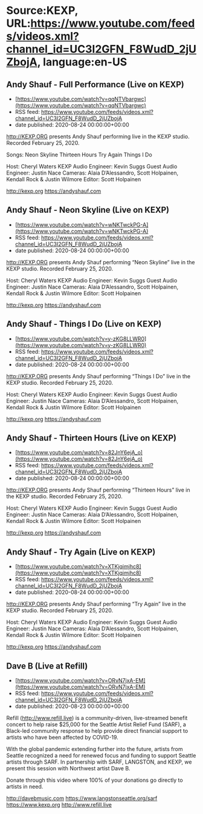 # Source:KEXP, URL:https://www.youtube.com/feeds/videos.xml?channel_id=UC3I2GFN_F8WudD_2jUZbojA, language:en-US

## Andy Shauf - Full Performance (Live on KEXP)
 - [https://www.youtube.com/watch?v=qqNTVbargwc](https://www.youtube.com/watch?v=qqNTVbargwc)
 - RSS feed: https://www.youtube.com/feeds/videos.xml?channel_id=UC3I2GFN_F8WudD_2jUZbojA
 - date published: 2020-08-24 00:00:00+00:00

http://KEXP.ORG presents Andy Shauf performing live in the KEXP studio. Recorded February 25, 2020.

Songs:
Neon Skyline
Thirteen Hours
Try Again
Things I Do

Host: Cheryl Waters
KEXP Audio Engineer: Kevin Suggs
Guest Audio Engineer: Justin Nace
Cameras: Alaia D’Alessandro, Scott Holpainen, Kendall Rock & Justin Wilmore
Editor: Scott Holpainen

http://kexp.org
https://andyshauf.com

## Andy Shauf - Neon Skyline (Live on KEXP)
 - [https://www.youtube.com/watch?v=wNKTwckPG-A](https://www.youtube.com/watch?v=wNKTwckPG-A)
 - RSS feed: https://www.youtube.com/feeds/videos.xml?channel_id=UC3I2GFN_F8WudD_2jUZbojA
 - date published: 2020-08-24 00:00:00+00:00

http://KEXP.ORG presents Andy Shauf performing “Neon Skyline” live in the KEXP studio. Recorded February 25, 2020.

Host: Cheryl Waters
KEXP Audio Engineer: Kevin Suggs
Guest Audio Engineer: Justin Nace
Cameras: Alaia D’Alessandro, Scott Holpainen, Kendall Rock & Justin Wilmore
Editor: Scott Holpainen

http://kexp.org
https://andyshauf.com

## Andy Shauf - Things I Do (Live on KEXP)
 - [https://www.youtube.com/watch?v=y-zKG8LLWR0](https://www.youtube.com/watch?v=y-zKG8LLWR0)
 - RSS feed: https://www.youtube.com/feeds/videos.xml?channel_id=UC3I2GFN_F8WudD_2jUZbojA
 - date published: 2020-08-24 00:00:00+00:00

http://KEXP.ORG presents Andy Shauf performing “Things I Do” live in the KEXP studio. Recorded February 25, 2020.

Host: Cheryl Waters
KEXP Audio Engineer: Kevin Suggs
Guest Audio Engineer: Justin Nace
Cameras: Alaia D’Alessandro, Scott Holpainen, Kendall Rock & Justin Wilmore
Editor: Scott Holpainen

http://kexp.org
https://andyshauf.com

## Andy Shauf - Thirteen Hours (Live on KEXP)
 - [https://www.youtube.com/watch?v=82JnY6ejA_o](https://www.youtube.com/watch?v=82JnY6ejA_o)
 - RSS feed: https://www.youtube.com/feeds/videos.xml?channel_id=UC3I2GFN_F8WudD_2jUZbojA
 - date published: 2020-08-24 00:00:00+00:00

http://KEXP.ORG presents Andy Shauf performing “Thirteen Hours” live in the KEXP studio. Recorded February 25, 2020.

Host: Cheryl Waters
KEXP Audio Engineer: Kevin Suggs
Guest Audio Engineer: Justin Nace
Cameras: Alaia D’Alessandro, Scott Holpainen, Kendall Rock & Justin Wilmore
Editor: Scott Holpainen

http://kexp.org
https://andyshauf.com

## Andy Shauf - Try Again (Live on KEXP)
 - [https://www.youtube.com/watch?v=XTKjqimjhc8](https://www.youtube.com/watch?v=XTKjqimjhc8)
 - RSS feed: https://www.youtube.com/feeds/videos.xml?channel_id=UC3I2GFN_F8WudD_2jUZbojA
 - date published: 2020-08-24 00:00:00+00:00

http://KEXP.ORG presents Andy Shauf performing “Try Again” live in the KEXP studio. Recorded February 25, 2020.

Host: Cheryl Waters
KEXP Audio Engineer: Kevin Suggs
Guest Audio Engineer: Justin Nace
Cameras: Alaia D’Alessandro, Scott Holpainen, Kendall Rock & Justin Wilmore
Editor: Scott Holpainen

http://kexp.org
https://andyshauf.com

## Dave B (Live at Refill)
 - [https://www.youtube.com/watch?v=ORvN7jxA-EM](https://www.youtube.com/watch?v=ORvN7jxA-EM)
 - RSS feed: https://www.youtube.com/feeds/videos.xml?channel_id=UC3I2GFN_F8WudD_2jUZbojA
 - date published: 2020-08-23 00:00:00+00:00

Refill (http://www.refill.live) is a community-driven, live-streamed benefit concert to help raise $25,000 for the Seattle Artist Relief Fund (SARF), a Black-led community response to help provide direct financial support to artists who have been affected by COVID-19.
  
With the global pandemic extending further into the future, artists from Seattle recognized a need for renewed focus and funding to support Seattle artists through SARF. In partnership with SARF, LANGSTON, and KEXP, we present this session with Northwest artist Dave B. 

Donate through this video where 100% of your donations go directly to artists in need.
 
http://davebmusic.com
https://www.langstonseattle.org/sarf
https://www.kexp.org
http://www.refill.live

